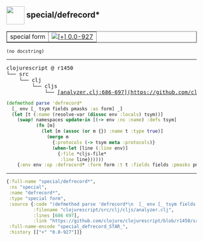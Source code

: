 ## <img width="48px" valign="middle" src="http://i.imgur.com/Hi20huC.png"> special/defrecord\*

 <table border="1">
<tr>
<td>special form</td>
<td><a href="https://github.com/cljsinfo/api-refs/tree/0.0-927"><img valign="middle" alt="[+] 0.0-927" src="https://img.shields.io/badge/+-0.0--927-lightgrey.svg"></a> </td>
</tr>
</table>

 <samp>
</samp>

```
(no docstring)
```

---

 <pre>
clojurescript @ r1450
└── src
    └── clj
        └── cljs
            └── <ins>[analyzer.clj:686-697](https://github.com/clojure/clojurescript/blob/r1450/src/clj/cljs/analyzer.clj#L686-L697)</ins>
</pre>

```clj
(defmethod parse 'defrecord*
  [_ env [_ tsym fields pmasks :as form] _]
  (let [t (:name (resolve-var (dissoc env :locals) tsym))]
    (swap! namespaces update-in [(-> env :ns :name) :defs tsym]
           (fn [m]
             (let [m (assoc (or m {}) :name t :type true)]
               (merge m
                 {:protocols (-> tsym meta :protocols)}
                 (when-let [line (:line env)]
                   {:file *cljs-file*
                    :line line})))))
    {:env env :op :defrecord* :form form :t t :fields fields :pmasks pmasks}))
```


---

```clj
{:full-name "special/defrecord*",
 :ns "special",
 :name "defrecord*",
 :type "special form",
 :source {:code "(defmethod parse 'defrecord*\n  [_ env [_ tsym fields pmasks :as form] _]\n  (let [t (:name (resolve-var (dissoc env :locals) tsym))]\n    (swap! namespaces update-in [(-> env :ns :name) :defs tsym]\n           (fn [m]\n             (let [m (assoc (or m {}) :name t :type true)]\n               (merge m\n                 {:protocols (-> tsym meta :protocols)}\n                 (when-let [line (:line env)]\n                   {:file *cljs-file*\n                    :line line})))))\n    {:env env :op :defrecord* :form form :t t :fields fields :pmasks pmasks}))",
          :filename "clojurescript/src/clj/cljs/analyzer.clj",
          :lines [686 697],
          :link "https://github.com/clojure/clojurescript/blob/r1450/src/clj/cljs/analyzer.clj#L686-L697"},
 :full-name-encode "special_defrecord_STAR_",
 :history [["+" "0.0-927"]]}

```
